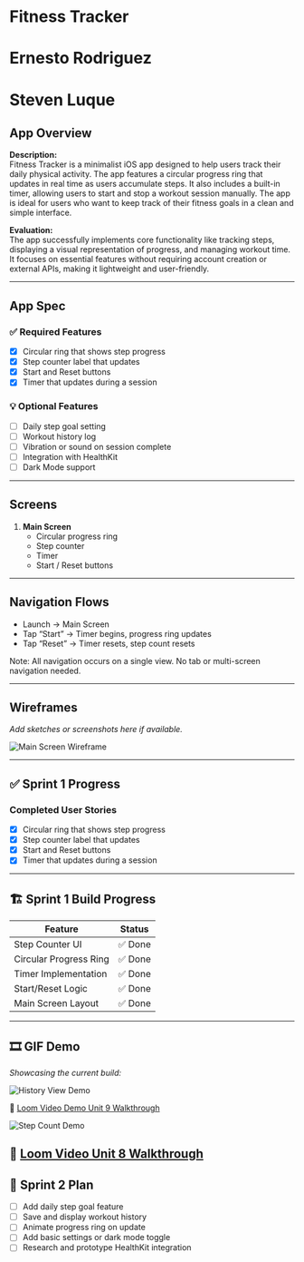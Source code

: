 # Fitness Tracker
# Ernesto Rodriguez
# Steven Luque

## App Overview

**Description:**  
Fitness Tracker is a minimalist iOS app designed to help users track their daily physical activity. The app features a circular progress ring that updates in real time as users accumulate steps. It also includes a built-in timer, allowing users to start and stop a workout session manually. The app is ideal for users who want to keep track of their fitness goals in a clean and simple interface.

**Evaluation:**  
The app successfully implements core functionality like tracking steps, displaying a visual representation of progress, and managing workout time. It focuses on essential features without requiring account creation or external APIs, making it lightweight and user-friendly.

---

## App Spec

### ✅ Required Features
- [x] Circular ring that shows step progress
- [x] Step counter label that updates
- [x] Start and Reset buttons
- [x] Timer that updates during a session

### 💡 Optional Features
- [ ] Daily step goal setting
- [ ] Workout history log
- [ ] Vibration or sound on session complete
- [ ] Integration with HealthKit
- [ ] Dark Mode support

---

## Screens

1. **Main Screen**
   - Circular progress ring
   - Step counter
   - Timer
   - Start / Reset buttons

---

## Navigation Flows

- Launch → Main Screen  
- Tap “Start” → Timer begins, progress ring updates  
- Tap “Reset” → Timer resets, step count resets  

Note: All navigation occurs on a single view. No tab or multi-screen navigation needed.

---

## Wireframes

_Add sketches or screenshots here if available._

![Main Screen Wireframe](images/main_screen_wireframe.jpg)

---

## ✅ Sprint 1 Progress

### Completed User Stories
- [x] Circular ring that shows step progress
- [x] Step counter label that updates
- [x] Start and Reset buttons
- [x] Timer that updates during a session

---

## 🏗️ Sprint 1 Build Progress

| Feature                | Status    |
|------------------------|-----------|
| Step Counter UI        | ✅ Done   |
| Circular Progress Ring | ✅ Done   |
| Timer Implementation   | ✅ Done   |
| Start/Reset Logic      | ✅ Done   |
| Main Screen Layout     | ✅ Done   |

---

## 🎞️ GIF Demo

_Showcasing the current build:_

![History View Demo](https://media1.giphy.com/media/v1.Y2lkPTc5MGI3NjExYnR1MDB4NW9rbTNidHUwcjd6bTlycDgyOXVobGN3dGhoZnNxa3gzNSZlcD12MV9pbnRlcm5hbF9naWZfYnlfaWQmY3Q9Zw/dRCkqW7wYogMak1qbd/giphy.gif)

🎥 [Loom Video Demo Unit 9 Walkthrough](https://www.loom.com/share/fd6b66281646410bbfb9585779f6d45b?sid=50ff9699-c09f-46bb-bcea-0289038a9d97)


![Step Count Demo](https://media1.giphy.com/media/v1.Y2lkPTc5MGI3NjExdjM5c3cyb2d2OGYwc2xwdGR5N255dnhrOHZwZDB4ZHZ2NTQ0djRzbyZlcD12MV9pbnRlcm5hbF9naWZfYnlfaWQmY3Q9Zw/CqMZobWCpPRE50pHVz/giphy.gif)

🎥 [Loom Video Unit 8 Walkthrough](https://www.loom.com/share/162460caac5c4981897606e6c7d7f976?sid=3aa692a4-ab99-4fb9-a12f-c4c299bb31e8)
---

## 📅 Sprint 2 Plan

- [ ] Add daily step goal feature
- [ ] Save and display workout history
- [ ] Animate progress ring on update
- [ ] Add basic settings or dark mode toggle
- [ ] Research and prototype HealthKit integration
